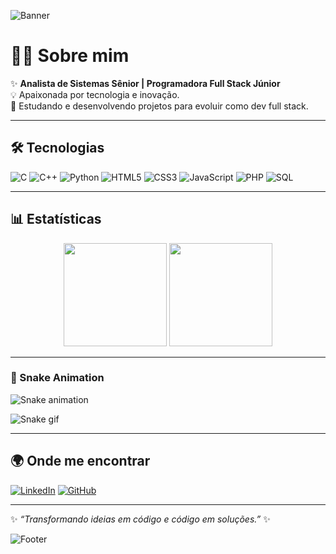 <!-- Banner -->
![Banner](https://capsule-render.vercel.app/api?type=waving&color=gradient&height=200&section=header&text=Helena%20Leen&fontSize=40&fontAlignY=35&desc=Analista%20Sênior%20|%20Full%20Stack%20Júnior&descAlignY=55&descAlign=50)

# 👩‍💻 Sobre mim
✨ **Analista de Sistemas Sênior | Programadora Full Stack Júnior**  
💡 Apaixonada por tecnologia e inovação.  
🚀 Estudando e desenvolvendo projetos para evoluir como dev full stack.  

---

## 🛠️ Tecnologias
![C](https://img.shields.io/badge/C-A8B9CC?logo=c&logoColor=white)
![C++](https://img.shields.io/badge/C++-00599C?logo=cplusplus&logoColor=white)
![Python](https://img.shields.io/badge/Python-3776AB?logo=python&logoColor=white)
![HTML5](https://img.shields.io/badge/HTML5-E34F26?logo=html5&logoColor=white)
![CSS3](https://img.shields.io/badge/CSS3-1572B6?logo=css3&logoColor=white)
![JavaScript](https://img.shields.io/badge/JavaScript-F7DF1E?logo=javascript&logoColor=black)
![PHP](https://img.shields.io/badge/PHP-777BB4?logo=php&logoColor=white)
![SQL](https://img.shields.io/badge/SQL-003B57?logo=mysql&logoColor=white)

---

## 📊 Estatísticas
<p align="center">
  <img src="https://github-readme-stats.vercel.app/api?username=helenaleen&show_icons=true&theme=radical" height="165"/>
  <img src="https://github-readme-stats.vercel.app/api/top-langs/?username=helenaleen&layout=compact&theme=radical" height="165"/>
</p>

---

### 🐍 Snake Animation
![Snake animation](https://github.com/helenaleen/helenaleen/blob/output/github-contribution-grid-snake.svg)

![Snake gif](https://github.com/helenaleen/helenaleen/blob/output/github-contribution-grid-snake.gif)

---

## 🌍 Onde me encontrar
[![LinkedIn](https://img.shields.io/badge/LinkedIn-0A66C2?style=for-the-badge&logo=linkedin&logoColor=white)](https://www.linkedin.com/in/helena-leen-6a936645/)
[![GitHub](https://img.shields.io/badge/GitHub-181717?style=for-the-badge&logo=github&logoColor=white)](https://github.com/helenaleen)

---

✨ *“Transformando ideias em código e código em soluções.”* ✨  

<!-- Footer -->
![Footer](https://capsule-render.vercel.app/api?type=waving&color=gradient&height=120&section=footer)
